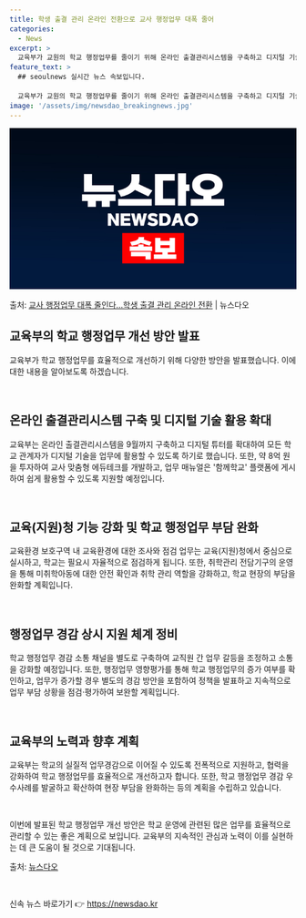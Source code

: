 ```yaml
---
title: 학생 출결 관리 온라인 전환으로 교사 행정업무 대폭 줄어
categories:
  - News
excerpt: >
  교육부가 교원의 학교 행정업무를 줄이기 위해 온라인 출결관리시스템을 구축하고 디지털 기술을 업무에 활용할 수…
feature_text: >
  ## seoulnews 실시간 뉴스 속보입니다.

  교육부가 교원의 학교 행정업무를 줄이기 위해 온라인 출결관리시스템을 구축하고 디지털 기술을 업무에 활용할 수…
image: '/assets/img/newsdao_breakingnews.jpg'
---
```


![뉴스다오 속보](/assets/img/newsdao_breakingnews.jpg)

<p>출처: <a href="https://newsdao.kr/3887" rel="dofollow">교사 행정업무 대폭 줄인다…학생 출결 관리 온라인 전환</a> | 뉴스다오</p>

<h2 data-ke-size="size26">교육부의 학교 행정업무 개선 방안 발표</h2>
교육부가 학교 행정업무를 효율적으로 개선하기 위해 다양한 방안을 발표했습니다. 이에 대한 내용을 알아보도록 하겠습니다.

<p data-ke-size="size16">&nbsp;</p>

<h2 data-ke-size="size24">온라인 출결관리시스템 구축 및 디지털 기술 활용 확대</h2>
교육부는 온라인 출결관리시스템을 9월까지 구축하고 디지털 튜터를 확대하여 모든 학교 관계자가 디지털 기술을 업무에 활용할 수 있도록 하기로 했습니다. 또한, 약 8억 원을 투자하여 교사 맞춤형 에듀테크를 개발하고, 업무 매뉴얼은 '함께학교' 플랫폼에 게시하여 쉽게 활용할 수 있도록 지원할 예정입니다.

<p data-ke-size="size16">&nbsp;</p>

<h2 data-ke-size="size24">교육(지원)청 기능 강화 및 학교 행정업무 부담 완화</h2>
교육환경 보호구역 내 교육환경에 대한 조사와 점검 업무는 교육(지원)청에서 중심으로 실시하고, 학교는 필요시 자율적으로 점검하게 됩니다. 또한, 취학관리 전담기구의 운영을 통해 미취학아동에 대한 안전 확인과 취학 관리 역할을 강화하고, 학교 현장의 부담을 완화할 계획입니다.

<p data-ke-size="size16">&nbsp;</p>

<h2 data-ke-size="size24">행정업무 경감 상시 지원 체계 정비</h2>
학교 행정업무 경감 소통 채널을 별도로 구축하여 교직원 간 업무 갈등을 조정하고 소통을 강화할 예정입니다. 또한, 행정업무 영향평가를 통해 학교 행정업무의 증가 여부를 확인하고, 업무가 증가할 경우 별도의 경감 방안을 포함하여 정책을 발표하고 지속적으로 업무 부담 상황을 점검·평가하여 보완할 계획입니다.

<p data-ke-size="size16">&nbsp;</p>

<h2 data-ke-size="size24">교육부의 노력과 향후 계획</h2>
교육부는 학교의 실질적 업무경감으로 이어질 수 있도록 전폭적으로 지원하고, 협력을 강화하여 학교 행정업무를 효율적으로 개선하고자 합니다. 또한, 학교 행정업무 경감 우수사례를 발굴하고 확산하여 현장 부담을 완화하는 등의 계획을 수립하고 있습니다.

<p data-ke-size="size16">&nbsp;</p>

이번에 발표된 학교 행정업무 개선 방안은 학교 운영에 관련된 많은 업무를 효율적으로 관리할 수 있는 좋은 계획으로 보입니다. 교육부의 지속적인 관심과 노력이 이를 실현하는 데 큰 도움이 될 것으로 기대됩니다.

출처: [뉴스다오](https://newsdao.kr/3887)

<p data-ke-size="size16">&nbsp;</p> 

신속 뉴스 바로가기 👉 <a href="https://newsdao.kr" rel="dofollow">https://newsdao.kr</a>



